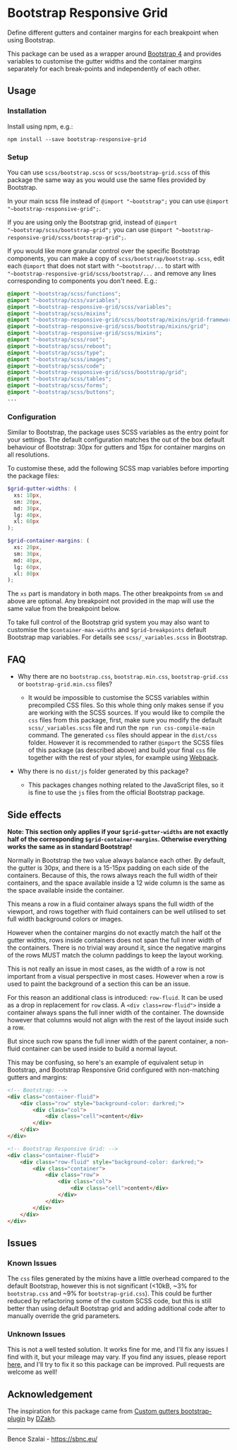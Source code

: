 # Bootstrap Responsive Grid
Define different gutters and container margins for each breakpoint when using Bootstrap.

This package can be used as a wrapper around [Bootstrap 4](https://github.com/twbs/bootstrap) and provides variables to customise the gutter widths and the container margins separately for each break-points and independently of each other.

## Usage

### Installation
Install using npm, e.g.: 

`npm install --save bootstrap-responsive-grid`

### Setup
You can use `scss/bootstrap.scss` or `scss/bootstrap-grid.scss` of this package the same way as you would use the same files provided by Bootstrap.

In your main scss file instead of `@import "~bootstrap";` you can use `@import "~bootstrap-responsive-grid";`.

If you are using only the Bootstrap grid, instead of `@import "~bootstrap/scss/bootstrap-grid";` you can use `@import "~bootstrap-responsive-grid/scss/bootstrap-grid";`.

If you would like more granular control over the specific Bootstrap components, you can make a copy of `scss/bootstrap/bootstrap.scss`, edit each `@import` that does not start with `"~bootstrap/...` to start with `"~bootstrap-responsive-grid/scss/bootstrap/...` and remove any lines corresponding to components you don't need. E.g.:
```scss
@import "~bootstrap/scss/functions";
@import "~bootstrap/scss/variables";
@import "~bootstrap-responsive-grid/scss/variables";
@import "~bootstrap/scss/mixins";
@import "~bootstrap-responsive-grid/scss/bootstrap/mixins/grid-framework";
@import "~bootstrap-responsive-grid/scss/bootstrap/mixins/grid";
@import "~bootstrap-responsive-grid/scss/mixins";
@import "~bootstrap/scss/root";
@import "~bootstrap/scss/reboot";
@import "~bootstrap/scss/type";
@import "~bootstrap/scss/images";
@import "~bootstrap/scss/code";
@import "~bootstrap-responsive-grid/scss/bootstrap/grid";
@import "~bootstrap/scss/tables";
@import "~bootstrap/scss/forms";
@import "~bootstrap/scss/buttons";
...
```

### Configuration

Similar to Bootstrap, the package uses SCSS variables as the entry point for your settings. The default configuration matches the out of the box default behaviour of Bootstrap: 30px for gutters and 15px for container margins on all resolutions.

To customise these, add the following SCSS map variables before importing the package files:
```scss
$grid-gutter-widths: (
  xs: 10px,
  sm: 20px,
  md: 30px,
  lg: 40px,
  xl: 60px
);

$grid-container-margins: (
  xs: 20px,
  sm: 30px,
  md: 40px,
  lg: 60px,
  xl: 80px
);
```

The `xs` part is mandatory in both maps. The other breakpoints from `sm` and above are optional. Any breakpoint not provided in the map will use the same value from the breakpoint below.

To take full control of the Bootstrap grid system you may also want to customise the `$container-max-widths` and `$grid-breakpoints` default Bootstrap map variables. For details see `scss/_variables.scss` in Bootstrap.

## FAQ

- Why there are no `bootstrap.css`, `bootstrap.min.css`, `bootstrap-grid.css` or `bootstrap-grid.min.css` files?
  - It would be impossible to customise the SCSS variables within precompiled CSS files. So this whole thing only makes sense if you are working with the SCSS sources. If you would like to compile the `css` files from this package, first, make sure you modify the default `scss/_variables.scss` file and run the `npm run css-compile-main` command. The generated `css` files should appear in the `dist/css` folder. However it is recommended to rather `@import` the SCSS files of this package (as described above) and build your final `css` file together with the rest of your styles, for example using [Webpack](https://github.com/webpack/webpack).

- Why there is no `dist/js` folder generated by this package?
  - This packages changes nothing related to the JavaScript files, so it is fine to use the `js` files from the official Bootstrap package.

## Side effects

**Note: This section only applies if your `$grid-gutter-widths` are not exactly half of the corresponding `$grid-container-margins`. Otherwise everything works the same as in standard Bootstrap!**

Normally in Bootstrap the two value always balance each other. By default, the gutter is 30px, and there is a 15-15px padding on each side of the containers. Because of this, the rows always reach the full width of their containers, and the space available inside a 12 wide column is the same as the space available inside the container.

This means a row in a fluid container always spans the full width of the viewport, and rows together with fluid containers can be well utilised to set full width background colors or images.

However when the container margins do not exactly match the half ot the gutter widths, rows inside containers does not span the full inner width of the containers. There is no trivial way around it, since the negative margins of the rows MUST match the column paddings to keep the layout working.

This is not really an issue in most cases, as the width of a row is not important from a visual perspective in most cases. However when a row is used to paint the background of a section this can be an issue.

For this reason an additional class is introduced: `row-fluid`. It can be used as a drop in replacement for `row` class. A `<div class=row-fluid">` inside a container always spans the full inner width of the container. The downside however that columns would not align with the rest of the layout inside such a row.

But since such row spans the full inner width of the parent container, a non-fluid container can be used inside to build a normal layout.

This may be confusing, so here's an example of equivalent setup in Bootstrap, and Bootstrap Responsive Grid configured with non-matching gutters and margins:

```html
<!-- Bootstrap: -->
<div class="container-fluid">
    <div class="row" style="background-color: darkred;">
        <div class="col">
            <div class="cell">content</div>
        </div>
    </div>
</div>

<!-- Bootstrap Responsive Grid: -->
<div class="container-fluid">
    <div class="row-fluid" style="background-color: darkred;">
        <div class="container">
            <div class="row">
                <div class="col">
                    <div class="cell">content</div>
                </div>
            </div>
        </div>
    </div>
</div>
```


## Issues

### Known Issues
The `css` files generated by the mixins have a little overhead compared to the default Bootstrap, however this is not significant (<10kB, ~3% for `bootstrap.css` and ~9% for `bootstrap-grid.css`). This could be further reduced by refactoring some of the custom SCSS code, but this is still better than using default Bootstrap grid and adding additional code after to manually override the grid parameters.

### Unknown Issues

This is not a well tested solution. It works fine for me, and I'll fix any issues I find with it, but your mileage may vary. If you find any issues, please report [here](https://github.com/BenceSzalai/bootstrap-responsive-grid/issues), and I'll try to fix it so this package can be improved. Pull requests are welcome as well!

## Acknowledgement

The inspiration for this package came from [Custom gutters bootstrap-plugin](https://github.com/DZakh-packages/Custom-gutters-bootstrap-plugin) by [DZakh](https://github.com/DZakh).

***

Bence Szalai - https://sbnc.eu/
